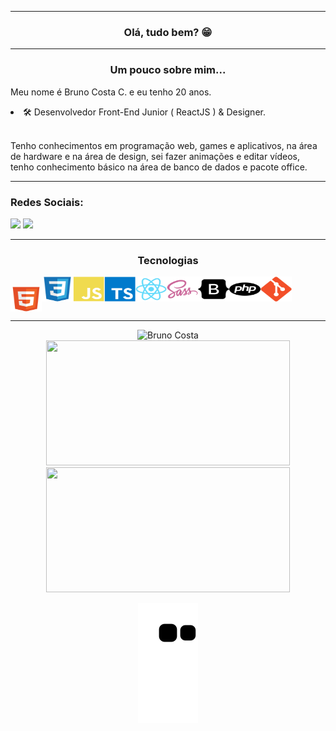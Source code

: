 <div>
  <hr />
    <h3 align="center">Olá, tudo bem? 😁</h3>
  <hr />

<h3 align="center">Um pouco sobre mim...</h3>
<p>Meu nome é Bruno Costa C. e eu tenho 20 anos. <br/> 

<li>🛠 Desenvolvedor Front-End Junior ( ReactJS ) & Designer.</li><br/>  

Tenho conhecimentos em programação web, games e aplicativos, na área de hardware e na área de design, sei fazer animações e editar vídeos, tenho conhecimento básico na área de banco de dados e pacote office. </p>

<hr />

  <!--Redes Sociais-->

  <h3>Redes Sociais:</h3>
  <a href="https://www.linkedin.com/in/bruno-costa-a643621b2/" target="_blank"><img src="https://img.shields.io/badge/LinkedIn-0077B5?style=for-the-badge&logo=linkedin&logoColor=white" target="_blank"></a>  
  <a href="mailto:bruno.costa.c06@gmail.com"><img src="https://img.shields.io/badge/-Gmail-%23333?style=for-the-badge&logo=gmail&logoColor=white" target="_blank"></a>

  <hr />
  
  <!--Habilidades-->

  <h3 align="center">Tecnologias</h2>

  <img align="center" alt="HTML5" height="40" width="50" src="https://github.com/devicons/devicon/blob/master/icons/html5/html5-original.svg"><img alt="CSS3" height="40" width="50" src="https://github.com/devicons/devicon/blob/master/icons/css3/css3-original.svg"><img alt="Js" height="40" width="50" src="https://github.com/devicons/devicon/blob/master/icons/javascript/javascript-plain.svg"><img alt="TypeScript" height="40" width="50" src="https://github.com/devicons/devicon/blob/master/icons/typescript/typescript-plain.svg"><img alt="ReactJS" height="40" width="50" src="https://github.com/devicons/devicon/blob/master/icons/react/react-original.svg"><img alt="ReactJS" height="40" width="50" src="https://github.com/devicons/devicon/blob/master/icons/sass/sass-original.svg"><img alt="Bootstrap" height="40" width="50" src="https://github.com/devicons/devicon/blob/master/icons/bootstrap/bootstrap-plain.svg"><img alt="PHP" height="40" width="50" src="https://github.com/devicons/devicon/blob/master/icons/php/php-plain.svg"><img alt="GIT" height="40" width="50" src="https://github.com/devicons/devicon/blob/master/icons/git/git-original.svg">
  <hr />
  
  <div align="center">  
     <img src="https://komarev.com/ghpvc/?username=ibrunoc&color=blue" alt="Bruno Costa" />
  </div>
  
  <!--Tabelas do Github-->
  <div align="center">
     <a href="https://github.com/ihyperbr">
     <img height="200em" width="390em" = src="https://github-readme-stats.vercel.app/api/top-langs/?username=ibrunoc&theme=discord_old_blurple&layout=compact" />
     <img height="200em" width="390em" = src="https://github-readme-stats.vercel.app/api?username=ibrunoc&show_icons=true&theme=discord_old_blurple&include_all_commits=true&count_private=true" />
  </div>

  <div align="center">  
    
![Snake animation](https://github.com/ibrunoc/ibrunoc/blob/output/github-contribution-grid-snake.svg)
    
  </div>    
</div> 
